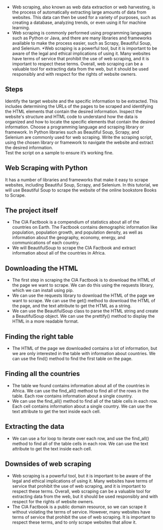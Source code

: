 * Web scraping, also known as web data extraction or web harvesting, is the process of automatically extracting large amounts of data from websites. This data can then be used for a variety of purposes, such as creating a database, analyzing trends, or even using it for machine learning.
* Web scraping is commonly performed using programming languages such as Python or Java, and there are many libraries and frameworks available to make the process easier, such as Scrapy, Beautiful Soup, and Selenium.
*Web scraping is a powerful tool, but it is important to be aware of the legal and ethical implications of using it. Many websites have terms of service that prohibit the use of web scraping, and it is important to respect these terms. Overall, web scraping can be a valuable tool for extracting data from the web, but it should be used responsibly and with respect for the rights of website owners.

## Steps
Identify the target website and the specific information to be extracted. This includes determining the URLs of the pages to be scraped and identifying the HTML elements that contain the desired information.
Inspect the website's structure and HTML code to understand how the data is organized and how to locate the specific elements that contain the desired information.
Choose a programming language and scraping library or framework. In Python libraries such as Beautiful Soup, Scrapy, and Selenium are commonly used for web scraping.
Write the scraping script, using the chosen library or framework to navigate the website and extract the desired information.  
Test the script on a sample to ensure it’s working fine.

## Web Scraping with Python
It has a number of libraries and frameworks that make it easy to scrape websites, including Beautiful Soup, Scrapy, and Selenium. In this tutorial, we will use Beautiful Soup to scrape the website of the online bookstore Books to Scrape.

## The project itself
* The CIA Factbook is a compendium of statistics about all of the countries on Earth. The Factbook contains demographic information like population, population growth, and population density, as well as information about the geography, economy, energy, and communications of each country.
* We will BeautifulSoup to scrape the CIA Factbook and extract information about all of the countries in Africa. 

## Downloading the HTML
* The first step in scraping the CIA Factbook is to download the HTML of the page we want to scrape. We can do this using the requests library, which we can install using pip.
* We can use the requests library to download the HTML of the page we want to scrape. We can use the get() method to download the HTML of the page, and the text attribute to get the HTML as a string.
* We can use the BeautifulSoup class to parse the HTML string and create a BeautifulSoup object. We can use the prettify() method to display the HTML in a more readable format.

## Finding the right table
* The HTML of the page we downloaded contains a lot of information, but we are only interested in the table with information about countries. We can use the find() method to find the first table on the page.

## Finding all the countries
* The table we found contains information about all of the countries in Africa. We can use the find_all() method to find all of the rows in the table. Each row contains information about a single country.
* We can use the find_all() method to find all of the table cells in each row. Each cell contains information about a single country. We can use the text attribute to get the text inside each cell.

## Extracting the data
* We can use a for loop to iterate over each row, and use the find_all() method to find all of the table cells in each row. We can use the text attribute to get the text inside each cell.

## Downsides of web scraping
* Web scraping is a powerful tool, but it is important to be aware of the legal and ethical implications of using it. Many websites have terms of service that prohibit the use of web scraping, and it is important to respect these terms. Overall, web scraping can be a valuable tool for extracting data from the web, but it should be used responsibly and with respect for the rights of website owners.
* The CIA Factbook is a public domain resource, so we can scrape it without violating the terms of service. However, many websites have terms of service that prohibit the use of web scraping. It is important to respect these terms, and to only scrape websites that allow it.



